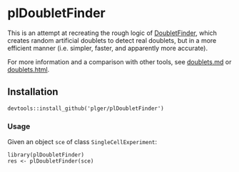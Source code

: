 # plDoubletFinder

This is an attempt at recreating the rough logic of [DoubletFinder](https://github.com/chris-mcginnis-ucsf/DoubletFinder), which creates random artificial doublets to detect real doublets, but in a more efficient manner (i.e. simpler, faster, and apparently more accurate).

For more information and a comparison with other tools, see [doublets.md](doublets.md) or [doublets.html](doublets.html).

## Installation

```{r}
devtools::install_github('plger/plDoubletFinder')
```

### Usage

Given an object `sce` of class `SingleCellExperiment`:
```{r}
library(plDoubletFinder)
res <- plDoubletFinder(sce)
```

